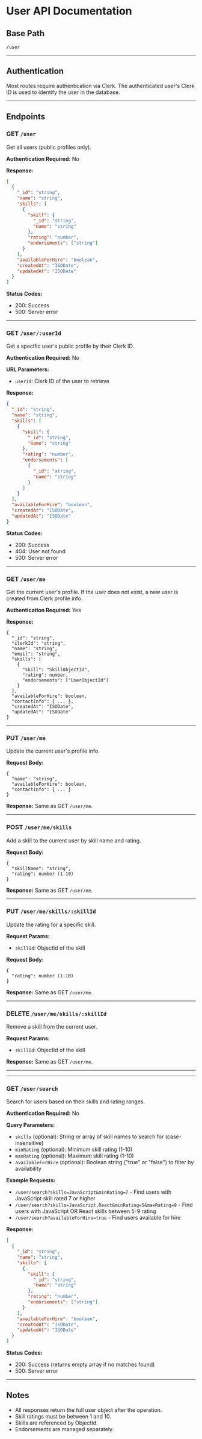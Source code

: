 # User API Documentation

## Base Path
`/user`

---

## Authentication
Most routes require authentication via Clerk. The authenticated user's Clerk ID is used to identify the user in the database.

---

## Endpoints

### GET `/user`
Get all users (public profiles only).

**Authentication Required:** No

**Response:**

```json
[
  {
    "_id": "string",
    "name": "string",
    "skills": [
      {
        "skill": {
          "_id": "string",
          "name": "string"
        },
        "rating": "number",
        "endorsements": ["string"]
      }
    ],
    "availableForHire": "boolean",
    "createdAt": "ISODate",
    "updatedAt": "ISODate"
  }
]
```

**Status Codes:**

- 200: Success
- 500: Server error

---

### GET `/user/:userId`
Get a specific user's public profile by their Clerk ID.

**Authentication Required:** No

**URL Parameters:**

- `userId`: Clerk ID of the user to retrieve

**Response:**

```json
{
  "_id": "string",
  "name": "string",
  "skills": [
    {
      "skill": {
        "_id": "string",
        "name": "string"
      },
      "rating": "number",
      "endorsements": [
        {
          "_id": "string",
          "name": "string"
        }
      ]
    }
  ],
  "availableForHire": "boolean",
  "createdAt": "ISODate",
  "updatedAt": "ISODate"
}
```

**Status Codes:**

- 200: Success
- 404: User not found
- 500: Server error

---

### GET `/user/me`
Get the current user's profile. If the user does not exist, a new user is created from Clerk profile info.

**Authentication Required:** Yes

**Response:**
```
{
  "_id": "string",
  "clerkId": "string",
  "name": "string",
  "email": "string",
  "skills": [
    {
      "skill": "SkillObjectId",
      "rating": number,
      "endorsements": ["UserObjectId"]
    }
  ],
  "availableForHire": boolean,
  "contactInfo": { ... },
  "createdAt": "ISODate",
  "updatedAt": "ISODate"
}
```

---

### PUT `/user/me`
Update the current user's profile info.

**Request Body:**
```
{
  "name": "string",
  "availableForHire": boolean,
  "contactInfo": { ... }
}
```
**Response:** Same as GET `/user/me`.

---

### POST `/user/me/skills`
Add a skill to the current user by skill name and rating.

**Request Body:**
```
{
  "skillName": "string",
  "rating": number (1-10)
}
```
**Response:** Same as GET `/user/me`.

---

### PUT `/user/me/skills/:skillId`
Update the rating for a specific skill.

**Request Params:**
- `skillId`: ObjectId of the skill

**Request Body:**
```
{
  "rating": number (1-10)
}
```
**Response:** Same as GET `/user/me`.

---

### DELETE `/user/me/skills/:skillId`
Remove a skill from the current user.

**Request Params:**
- `skillId`: ObjectId of the skill

**Response:** Same as GET `/user/me`.

---

---

### GET `/user/search`

Search for users based on their skills and rating ranges.

**Authentication Required:** No

**Query Parameters:**

- `skills` (optional): String or array of skill names to search for (case-insensitive)
- `minRating` (optional): Minimum skill rating (1-10)
- `maxRating` (optional): Maximum skill rating (1-10)
- `availableForHire` (optional): Boolean string ("true" or "false") to filter by availability

**Example Requests:**

- `/user/search?skills=JavaScript&minRating=7` - Find users with JavaScript skill rated 7 or higher
- `/user/search?skills=JavaScript,React&minRating=5&maxRating=9` - Find users with JavaScript OR React skills between 5-9 rating
- `/user/search?availableForHire=true` - Find users available for hire

**Response:**

```json
[
  {
    "_id": "string",
    "name": "string",
    "skills": [
      {
        "skill": {
          "_id": "string",
          "name": "string"
        },
        "rating": "number",
        "endorsements": ["string"]
      }
    ],
    "availableForHire": "boolean",
    "createdAt": "ISODate",
    "updatedAt": "ISODate"
  }
]
```

**Status Codes:**

- 200: Success (returns empty array if no matches found)
- 500: Server error

---

## Notes
- All responses return the full user object after the operation.
- Skill ratings must be between 1 and 10.
- Skills are referenced by ObjectId.
- Endorsements are managed separately.
